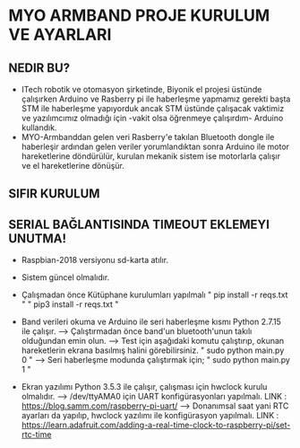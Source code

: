 # MYO ARMBAND PROJE KURULUM VE AYARLARI
## NEDIR BU?
* ITech robotik ve otomasyon şirketinde, Biyonik el projesi üstünde çalışırken Arduino ve Rasberry pi ile haberleşme yapmamız gerekti başta STM ile haberleşme yapıyorduk ancak STM üstünde çalışacak vaktimiz ve yazılımcımız olmadığı için -vakit olsa öğrenmeye çalışırdım- Arduino kullandık.
* MYO-Armbanddan gelen veri Rasberry'e takılan Bluetooth dongle ile haberleşir ardından gelen veriler yorumlandıktan sonra Arduino ile motor hareketlerine döndürülür, kurulan mekanik sistem ise motorlarla çalışır ve el hareketlerine dönüşür.

## SIFIR KURULUM
## SERIAL BAĞLANTISINDA TIMEOUT EKLEMEYI UNUTMA!
* Raspbian-2018 versiyonu sd-karta atılır.

* Sistem güncel olmalıdır.

* Çalışmadan önce Kütüphane kurulumları yapılmalı 
        " pip install -r reqs.txt "
        " pip3 install -r reqs.txt "

* Band verileri okuma ve Arduino ile seri haberleşme kısmı Python 2.7.15 ile çalışır.
   --> Çalıştırmadan önce band'un bluetooth'unun takılı olduğundan emin olun.
   --> Test için aşağıdaki komutu çalıştırıp, okunan hareketlerin ekrana basılmış halini görebilirsiniz.
        " sudo python main.py 0 "
   --> Seri haberleşme modunda çalıştırmak için;
        " sudo python main.py 1 "

* Ekran yazılımı Python 3.5.3 ile çalışır, çalışması için hwclock kurulu olmalıdır.
    --> /dev/ttyAMA0 için UART konfigürasyonları yapılmalı.
        LINK : https://blog.samm.com/raspberry-pi-uart/
    --> Donanımsal saat yani RTC ayarları da yapılıp, hwclock yazılımı ile konfigürasyon yapılmalı.
        LINK : https://learn.adafruit.com/adding-a-real-time-clock-to-raspberry-pi/set-rtc-time
